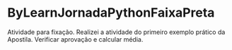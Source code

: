 # ByLearnJornadaPythonFaixaPreta
Atividade para fixação.
Realizei a atividade do primeiro exemplo prático da Apostila.
Verificar aprovação e calcular média.
